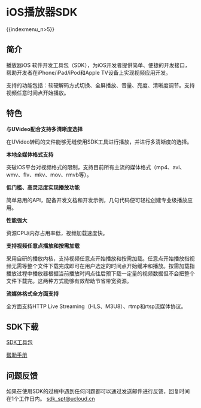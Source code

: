 # iOS播放器SDK

{{indexmenu_n>5}}

## 简介

播放器iOS 软件开发工具包（SDK），为iOS开发者提供简单、便捷的开发接口，帮助开发者在iPhone/iPad/iPod和Apple
TV设备上实现视频应用开发。

支持的功能包括：软硬解码方式切换、全屏播放、音量、亮度、清晰度调节。支持视频任意时间点开始播放。

## 特色

**与UVideo配合支持多清晰度选择**

在UVideo转码的文件能够无缝使用SDK工具进行播放，并进行多清晰度的选择。

**本地全媒体格式支持**

突破iOS平台对视频格式的限制，支持目前所有主流的媒体格式（mp4、avi、wmv、flv、mkv、mov、rmvb等）。

**低门槛、高灵活度实现播放功能**

简单易用的API，配备开发文档和开发示例，几句代码便可轻松创建专业级播放应用。

**性能强大**

资源CPU/内存占用率低，视频加载速度快。

**支持视频任意点播放和按需加载**

采用自研的播放内核，支持视频任意点开始播放和按需加载。任意点开始播放指视频无需等整个文件下载完成即可在用户选定的时间点开始缓冲和播放。按需加载指播放过程中播放器根据当前播放时间点往后预下载一定量的视频数据但不会把整个文件下载完。这两种方式能够有效帮助节省带宽资源。

**流媒体格式全方面支持**

全方面支持HTTP Live Streaming（HLS、M3U8）、rtmp和rtsp流媒体协议。

## SDK下载

[SDK工具包](http://product-tools.ufile.ucloud.com.cn/UVideo/UVdieo-Player-IOS.zip)

[帮助手册](http://product-tools.ufile.ucloud.com.cn/UVideo/UVdieo-播放器iOS%20SDK参考文档_v1.1.pdf)

## 问题反馈

如果在使用SDK的过程中遇到任何问题都可以通过发送邮件进行反馈，回复时间在1个工作日内。 <sdk_spt@ucloud.cn>

